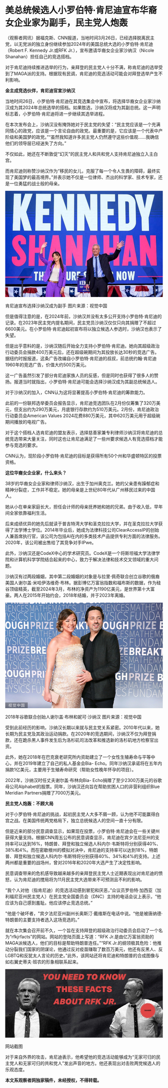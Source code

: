 # 美总统候选人小罗伯特·肯尼迪宣布华裔女企业家为副手，民主党人炮轰

（观察者网讯）据福克斯、CNN报道，当地时间3月26日，已经选择脱离民主党，以无党派的独立身份继续参加2024年的美国总统大选的小罗伯特·肯尼迪（Robert
F. Kennedy Jr.或RFK Jr.），宣布邀请华裔女企业家沙纳汉（Nicole Shanahan）担任自己的竞选搭档。

对于肯尼迪持续推进选举的行为，亲拜登的民主党人十分不满，称肯尼迪的选举受到了MAGA派的支持。根据现有民调，肯尼迪的竞选活动可能会对拜登选举产生不利影响。

**金主成竞选伙伴，肯尼迪官宣沙纳汉**

当地时间26日，小罗伯特·肯尼迪在其竞选集会中宣布，将选择华裔女企业家沙纳汉成为其2024年总统选举的搭档。如果胜选，沙纳汉将成为其副总统。这一声明标志着，小罗伯特·肯尼迪将进一步继续其选举进程。

在本次发布会上，沙纳汉没有掩饰她对于民主党的失望：“民主党应该是一个充满同情心的政党，应该是一个言论自由的政党。最重要的是，它应该是一个代表中产阶级和美国梦的政党。”“虽然我知道许多民主党人仍然遵守这些价值观……我确信他们的领导层已经迷失了方向。”

不仅如此，她还在不断敦促“幻灭”的民主党人和共和党人支持肯尼迪独立入主白宫。

而肯尼迪则称赞沙纳汉作为“移民的女儿，克服了每一个令人生畏的障碍，最终实现了美国梦的最高境界。”并表示她不仅是一位律师、杰出的科学家、技术专家，还是一位勇猛的战士般的母亲。

![3fb71c8c6861e2ead34be11dabc41407.jpg](https://raw.githubusercontent.com/qqhsx/qqnews_image/main/2024/03/27/美总统候选人小罗伯特·肯尼迪宣布华裔女企业家为副手，民主党人炮轰/3fb71c8c6861e2ead34be11dabc41407.jpg)

肯尼迪宣布选择沙纳汉成为副手 图片来源：视觉中国

但是值得注意的是，在2024年前，沙纳汉并没有太多公开支持小罗伯特·肯尼迪的记录。在2023年民主党内提名期间，民主党员沙纳汉仅仅只向其捐赠了不超过6600美元。在小罗伯特·肯尼迪起初宣布将以独立候选人参选时，沙纳汉也表示了失望。

但是出乎意料的是，沙纳汉随后开始全力支持小罗伯特·肯尼迪。她向其超级政治行动委员会捐款400万美元后，还在超级碗期间为其投放长达30秒的竞选广告。据纽约时报报道，这条广告改编自小罗伯特·肯尼迪的叔叔，前总统约翰·肯尼迪1960年的竞选广告，价值大约500万美元。

这一广告虽然引发了部分肯尼迪家族人员的反感，但是同时也获得了很多人的赞扬。报道当时就指出，小罗伯特·肯尼迪可能会选择沙纳汉成为其副总统候选人。

对于沙纳汉的加入，CNN认为这将显著提高小罗伯特·肯尼迪的筹款能力。

此前的一份联邦选举委员会报告显示，肯尼迪竞选团队在2月份仅筹集了320万美元，但支出约为290万美元，月底银行存款约为510万美元。2月份，肯尼迪政治行动委员会American
Values 2024花费880万美元，其中620万美元用于超级碗期间播放的电视广告。

对于这个搭档人选肯尼迪的盟友表示，选择慈善家兼专利律师沙纳汉将肯尼迪的总统竞选带来大量关注，同时这也让肯尼迪满足了一些州要求候选人有竞选搭档才能参与竞选的要求。

CNN认为，现阶段小罗伯特·肯尼迪的目标是获得所有50个州和华盛顿特区的投票资格。

**这位华裔女企业家，什么来头？**

38岁的华裔女企业家和律师沙纳汉，出生于加州奥克兰。她的父亲患有躁郁症和精神分裂症，工作并不稳定。她的母亲是上世纪80年代从广州移民过来的中国人。

她从小在单亲家庭长大，担任会计师的母亲抚养她和她的兄弟。由于收入低，早年间全家依靠福利生活。

后来成绩优异的她先后就读于普吉特湾大学和圣克拉拉大学，并在圣克拉拉大学获得了法学博士学位。2014年毕业后，她成为法律科技公司ClearAccessIP的创始人兼首席执行官，该公司为包括AI在内的多类技术产品提供专利方面的法律服务。2020年，该公司被出售给了其竞争对手IPwe。

此外，沙纳汉还是CodeX中心的学术研究员。CodeX是一个将斯坦福大学法律学院和计算机科学学院结合起来的中心，致力于解决法律和技术交叉领域的重大问题。

沙纳汉有过两段婚姻，其中第二段婚姻的对象是与拉里·佩奇联合创立谷歌的俄裔美国人谢尔盖·米哈伊洛维奇·布林。据彭博亿万富翁指数和福布斯的数据，作为硅谷顶级精英，截至2024年3月，布林的净资产为1190亿美元，是世界第十大富豪。两人在2015年开始约会，2018年结婚，并于2023年离婚。

![e6a17e562aadc37b0d691d7ff8a5d38c.jpg](https://raw.githubusercontent.com/qqhsx/qqnews_image/main/2024/03/27/美总统候选人小罗伯特·肯尼迪宣布华裔女企业家为副手，民主党人炮轰/e6a17e562aadc37b0d691d7ff8a5d38c.jpg)

2018年谷歌联合创始人谢尔盖·布林和妮可·沙纳汉 图片来源：视觉中国

受到此前经历的影响，沙纳汉长期以来就与民主党关系紧密。2010年代以来，她长期为民主党及其政治运动捐款。在2020年的竞选期间，沙纳汉不仅为拜登捐款，还在跪杀黑人事件发生后为洛杉矶司法改革和推选新的洛杉矶地方检察官出资。

此外，她在2018年在巴克衰老研究所内资助建立了一个女性生殖寿命与平等中心，并在2019年建立了自己的私人基金会Bia-
Echo。同年沙纳汉承诺将在五年内捐款1亿美元，主要用于生殖寿命研究（帮助女性晚年怀孕的项目）。

2022年，沙纳汉时任丈夫谢尔盖·布林向Bia-
Echo捐赠了至少2300万美元的谷歌母公司Alphabet的股票。同年，沙纳汉还向旨在帮助贫困人口的非营利组织Blue Meridian
Partners捐赠了7000万美元。

**民主党人炮轰：不顾大局**

对于小罗伯特·肯尼迪的挑战，起初民主党人大多不屑一顾，认为他不可能赢得白宫之战。在美国传统两党格局下，独立总统候选人的空间一直十分有限。

但是近来的部分民意调查显示，如果现在投票，小罗伯特·肯尼迪会在一些关键州获得大量支持。根据CNN周五公布的民意调查显示，肯尼迪在宾夕法尼亚州的支持率可以达到16%，特朗普、拜登和独立候选人科内尔·韦斯特将分别获得40%、38%和4%。而在密歇根州的模拟对决中，肯尼迪的支持率可以达到18%，特朗普、拜登和独立候选人科内尔·韦斯特将分别获得40%、34%和4%的支持。上述两州都是重要的战场州，曾对2016年和2020年大选产生了决定性影响。

民意调查带来的危机感导致越来越多的亲拜登民主党人士近期表现出对肯尼迪的愤怒，认为肯尼迪的搅局将为11月民主党大选带来不可预测且不利的影响。

“我个人对他（指肯尼迪）的竞选活动感到冒犯和厌恶，”众议员罗伯特·加西亚（加利福尼亚州民主党人）在民主党全国委员会（DNC）主持的电话会议上表示，“他应该为自己感到羞耻。他应该停止竞选总统。”

"他是个破坏者，"宾夕法尼亚州副州长奥斯汀·戴维斯在电话中说。“他是被唐纳德·特朗普的主要支持者选入这场竞选的。”

就在本次集会召开前不久，一个旨在支持拜登的超级政治行动委员会启动了一个名为“rfkjrfacts”的网站。网站的登陆页面上写道：“RFK
Jr.是由亿万富翁资助的MAGA派候选人，他们的目标是帮助特朗普连任。”“RFK
Jr.的纲领极其危险：他推动分裂我们国家的阴谋论，他通过反对疫苗赚取了数百万美元，他还有反黑人、反LGBTQ和反犹太人言论的历史。”此外，该网站还将肯尼迪和特朗普的合成图像与如右翼史蒂夫·班农的形象相联系起来。

![abf56a4164edccdab449464d76b3a9a0.jpg](https://raw.githubusercontent.com/qqhsx/qqnews_image/main/2024/03/27/美总统候选人小罗伯特·肯尼迪宣布华裔女企业家为副手，民主党人炮轰/abf56a4164edccdab449464d76b3a9a0.jpg)

网站截图

对于来自外界的攻击，肯尼迪表示，他希望他的竞选活动能够成为“无家可归的民主党人和无家可归的共和党人”发出声音的地方。他还表现出对击败两党候选人的乐观态度。

**本文系观察者网独家稿件，未经授权，不得转载。**


